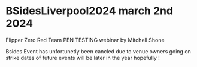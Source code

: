 # BSidesLiverpool2024 march 2nd 2024

Flipper Zero Red Team PEN TESTING webinar by Mitchell Shone 

Bsides Event has unfortunetly been cancled due to venue owners going on strike
dates of future events will be later in the year hopefully ! 
